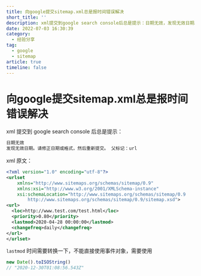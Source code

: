 ```yaml
---
title: 向google提交sitemap.xml总是报时间错误解决
short_title: ''
description: xml提交到google search console后总是提示：日期无效，发现无效日期。请修正日期或格式，然后重新提交。
date: 2022-07-03 16:30:39
category:
  - 经验分享
tag:
  - google
  - sitemap
article: true
timeline: false
---
```

# 向google提交sitemap.xml总是报时间错误解决

xml 提交到 google search console 后总是提示：

```html
日期无效
发现无效日期。请修正日期或格式，然后重新提交。 父标记：url
```

xml 原文：

```xml
<?xml version="1.0" encoding="utf-8"?>
<urlset
    xmlns="http://www.sitemaps.org/schemas/sitemap/0.9"
    xmlns:xsi="http://www.w3.org/2001/XMLSchema-instance"
    xsi:schemaLocation="http://www.sitemaps.org/schemas/sitemap/0.9
        http://www.sitemaps.org/schemas/sitemap/0.9/sitemap.xsd">
<url>
  <loc>http://www.test.com/test.html</loc>
  <priority>0.80</priority>
  <lastmod>2020-04-28 00:00:00</lastmod>
  <changefreq>daily</changefreq>
</url>
</urlset>
```

`lastmod` 时间需要转换一下，不能直接使用事件对象，需要使用

```js
new Date().toISOString()  
// "2020-12-30T01:08:56.543Z"
```